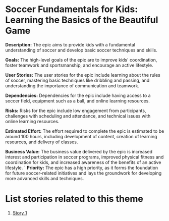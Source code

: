 # Soccer Fundamentals for Kids: Learning the Basics of the Beautiful Game

**Description:** The epic aims to provide kids with a fundamental understanding of soccer and develop basic soccer techniques and skills.

**Goals:** The high-level goals of the epic are to improve kids' coordination, foster teamwork and sportsmanship, and encourage an active lifestyle.

**User Stories:** The user stories for the epic include learning about the rules of soccer, mastering basic techniques like dribbling and passing, and understanding the importance of communication and teamwork.

**Dependencies:** Dependencies for the epic include having access to a soccer field, equipment such as a ball, and online learning resources.

**Risks:** Risks for the epic include low engagement from participants, challenges with scheduling and attendance, and technical issues with online learning resources.

**Estimated Effort:** The effort required to complete the epic is estimated to be around 100 hours, including development of content, creation of learning resources, and delivery of classes.

**Business Value:** The business value delivered by the epic is increased interest and participation in soccer programs, improved physical fitness and coordination for kids, and increased awareness of the benefits of an active lifestyle.
`
**Priority:** The epic has a high priority, as it forms the foundation for future soccer-related initiatives and lays the groundwork for developing more advanced skills and techniques.


# List stories related to this theme
1. [Story 1](documentation/templates/theme/initiatives/epics/stories/story_template.md)
